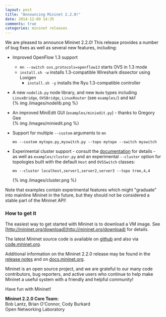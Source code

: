 ```yaml
---
layout: post
title: "Announcing Mininet 2.2.0!"
date: 2014-12-09 14:35
comments: true
categories: mininet releases
---
```

We are pleased to announce Mininet 2.2.0! This release  provides
a number of bug fixes as well as several new features, including:

* Improved OpenFlow 1.3 support

  - `mn --switch ovs,protocols=openflow13` starts OVS in 1.3 mode
  - `install.sh -w` installs 1.3-compatible Wireshark dissector using
    Loxigen
    - `install.sh -y` installs the Ryu 1.3-compatible controller

* A new `nodelib.py` node library, and new `Node` types including
  `LinuxBridge`, `OVSBridge`, `LinuxRouter` (see `examples/`) and `NAT`<br>
  {% img /images/nodelib.png %}

* An improved MiniEdit GUI (`examples/miniedit.py`) - thanks to
  Gregory Gee <br>
  {% img /images/miniedit.png %}

* Support for multiple `--custom` arguments to `mn`

  `mn --custom mytopo.py,myswitch.py --topo mytopo --switch myswitch`

* Experimental cluster support - consult the
  [documentation](http://docs.mininet.org) for details -
  as well as `examples/cluster.py` and an experimental `--cluster`
  option for topologies built with the default `Host` and `OVSSwitch`
  classes:

  `mn --cluster localhost,server1,server2,server3 --topo tree,4,4`

  {% img /images/cluster.png %}

Note that examples contain experimental features which might
"graduate" into mainline Mininet in the future, but they should
not be considered a stable part of the Mininet API!

### How to get it

The easiest way to get started with Mininet is to download a
VM image. See [http://mininet.org/download](http://mininet.org/download)
for details.

The latest Mininet source code is available on
[github]([http://github.com/mininet/mininet) and also via
[code.mininet.org](http://code.mininet.org).

Additional information on the Mininet 2.2.0 release may be found in the
[release notes](http://wiki.mininet.org/Mininet-2.2.0-Release-Notes)
and on [docs.mininet.org](http://docs.mininet.org).

Mininet is an open source project, and we are grateful to our many
code contributors, bug reporters, and active users who continue to
help make Mininet a useful system with a friendly and helpful
community!

Have fun with Mininet!

**Mininet 2.2.0 Core Team:** <br>
Bob Lantz, Brian O'Connor, Cody Burkard <br>
Open Networking Laboratory

